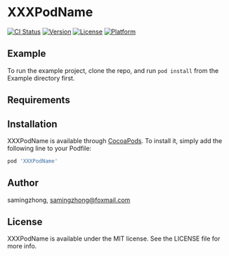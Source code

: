 # XXXPodName

[![CI Status](https://img.shields.io/travis/samingzhong/XXXPodName.svg?style=flat)](https://travis-ci.org/samingzhong/XXXPodName)
[![Version](https://img.shields.io/cocoapods/v/XXXPodName.svg?style=flat)](https://cocoapods.org/pods/XXXPodName)
[![License](https://img.shields.io/cocoapods/l/XXXPodName.svg?style=flat)](https://cocoapods.org/pods/XXXPodName)
[![Platform](https://img.shields.io/cocoapods/p/XXXPodName.svg?style=flat)](https://cocoapods.org/pods/XXXPodName)

## Example

To run the example project, clone the repo, and run `pod install` from the Example directory first.

## Requirements

## Installation

XXXPodName is available through [CocoaPods](https://cocoapods.org). To install
it, simply add the following line to your Podfile:

```ruby
pod 'XXXPodName'
```

## Author

samingzhong, samingzhong@foxmail.com

## License

XXXPodName is available under the MIT license. See the LICENSE file for more info.
